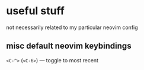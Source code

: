 # useful stuff
not necessarily related to my particular neovim config

## misc default neovim keybindings
`<C-^>` (`<C-6>`) — toggle to most recent
